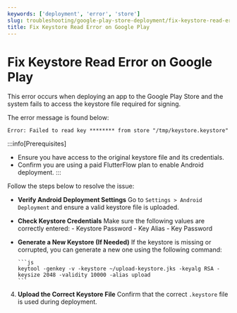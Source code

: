 ```yaml
---
keywords: ['deployment', 'error', 'store']
slug: troubleshooting/google-play-store-deployment/fix-keystore-read-error
title: Fix Keystore Read Error on Google Play
---
```


# Fix Keystore Read Error on Google Play

This error occurs when deploying an app to the Google Play Store and the system fails to access the keystore file required for signing.

The error message is found below:

   ```text
   Error: Failed to read key ******** from store "/tmp/keystore.keystore"
   ```

:::info[Prerequisites]
- Ensure you have access to the original keystore file and its credentials.
- Confirm you are using a paid FlutterFlow plan to enable Android deployment.
:::

Follow the steps below to resolve the issue:

- **Verify Android Deployment Settings**
   Go to `Settings > Android Deployment` and ensure a valid keystore file is uploaded.

- **Check Keystore Credentials**
   Make sure the following values are correctly entered:
      - Keystore Password
      - Key Alias
      - Key Password

- **Generate a New Keystore (If Needed)**
   If the keystore is missing or corrupted, you can generate a new one using the following command:

      ```js
      keytool -genkey -v -keystore ~/upload-keystore.jks -keyalg RSA -keysize 2048 -validity 10000 -alias upload
      ```

4. **Upload the Correct Keystore File**
      Confirm that the correct `.keystore` file is used during deployment.
